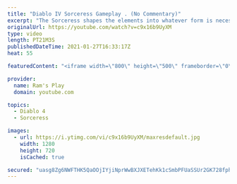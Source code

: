 ```yaml
---
title: "Diablo IV Sorceress Gameplay . (No Commentary)"
excerpt: "The Sorceress shapes the elements into whatever form is necessary to ensure victory, from hurling bolts of lightning, impaling her foes upon jagged spikes of ice ..."
originalUrl: https://youtube.com/watch?v=c9x16b9UyXM
type: video
length: PT21M3S
publishedDateTime: 2021-01-27T16:33:17Z
heat: 55

featuredContent: "<iframe width=\"800\" height=\"500\" frameborder=\"0\" src=\"https://www.youtube.com/embed/c9x16b9UyXM\" allow=\"accelerometer; autoplay; encrypted-media; gyroscope; picture-in-picture\" allowfullscreen></iframe>"

provider:
  name: Ram's Play
  domain: youtube.com

topics:
  - Diablo 4
  - Sorceress

images:
  - url: https://i.ytimg.com/vi/c9x16b9UyXM/maxresdefault.jpg
    width: 1280
    height: 720
    isCached: true

secured: "uasg8Zg6NWFTHK5QaOOjIYjiNprWwBXJXETehKk1cSmbPFUaSSUr2GK728fphgTof0MTRebCbavxUi67KcZp+VmWcUK9awQREe8t4PiAszOFZfO92Y8zcSWBqZDJFCzaXSU9kmQlLe6iREg5N7LtSSzVa81vzcaWhv4xsw7mgySYCH4JRnMEWm0Bp4fx6K/S4vkjL4kJWDq98C49XMx36FaMLbBG8YaLf75XD6Vv73sPRcceBYjrzhTq7SDp9mvQYaO7nV/QSPtnWZbzOBv6s3t1/i7xNycY4HcmuN0tvzhFbPcYq/kIsNePWG0v4eYislCeYl8Zo3VjAssb0u4moJaWU0WgZU8mWplOtVajBkdXrNMnPYjNF+I+5Dl2BCliGHsZEjFW1aA7dZBdPoCOeK4CJRvvX0zqOIU2WirHxzo=;ZAsLTUn5Gh+dwz7wwKh2ow=="
---
```


